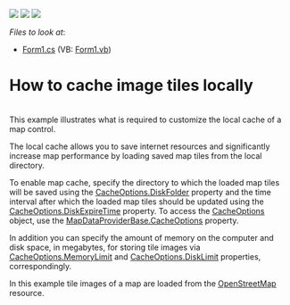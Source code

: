 <!-- default badges list -->
![](https://img.shields.io/endpoint?url=https://codecentral.devexpress.com/api/v1/VersionRange/128576005/13.2.6%2B)
[![](https://img.shields.io/badge/Open_in_DevExpress_Support_Center-FF7200?style=flat-square&logo=DevExpress&logoColor=white)](https://supportcenter.devexpress.com/ticket/details/E5071)
[![](https://img.shields.io/badge/📖_How_to_use_DevExpress_Examples-e9f6fc?style=flat-square)](https://docs.devexpress.com/GeneralInformation/403183)
<!-- default badges end -->
<!-- default file list -->
*Files to look at*:

* [Form1.cs](./CS/CacheImageTiles/Form1.cs) (VB: [Form1.vb](./VB/CacheImageTiles/Form1.vb))
<!-- default file list end -->
# How to cache image tiles locally


<p><br />
This example illustrates what is required to customize the local cache of a map control. <br />
</p><p>The local cache allows you to save internet resources and significantly increase map performance by loading saved map tiles from the local directory. <br />
</p><p>To enable map cache,  specify the directory to which the loaded  map tiles will be saved using the <a href="http://documentation.devexpress.com/#WindowsForms/DevExpressXtraMapCacheOptions_DiskFoldertopic"><u>CacheOptions.DiskFolder</u></a> property and the time interval after which the loaded map tiles should be updated using the <a href="http://documentation.devexpress.com/#WindowsForms/DevExpressXtraMapCacheOptions_DiskExpireTimetopic"><u>CacheOptions.DiskExpireTime</u></a> property.  To access the <a href="http://documentation.devexpress.com/#WindowsForms/clsDevExpressXtraMapCacheOptionstopic"><u>CacheOptions</u></a> object, use the  <a href="http://documentation.devexpress.com/#WindowsForms/DevExpressXtraMapMapDataProviderBase_CacheOptionstopic"><u>MapDataProviderBase.CacheOptions</u></a> property. </p><p>In addition you can specify the amount of memory on the computer and disk space, in megabytes, for storing tile images via <a href="http://documentation.devexpress.com/#WindowsForms/DevExpressXtraMapCacheOptions_MemoryLimittopic"><u>CacheOptions.MemoryLimit</u></a> and <a href="http://documentation.devexpress.com/#WindowsForms/DevExpressXtraMapCacheOptions_DiskLimittopic"><u>CacheOptions.DiskLimit</u></a> properties, correspondingly.  </p><p>In this example tile images of a map are loaded from the <a href="http://www.openstreetmap.org/"><u>OpenStreetMap</u></a> resource. </p><br />
<br />
<br />
<br />
<br />
<br />
<br />
<br />


<br/>


